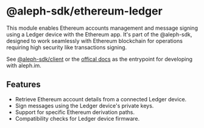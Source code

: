 # @aleph-sdk/ethereum-ledger
This module enables Ethereum accounts management and message signing using a Ledger device with the Ethereum app. It's part of the @aleph-sdk, designed to work seamlessly with Ethereum blockchain for operations requiring high security like transactions signing.

See [@aleph-sdk/client](https://npmjs.com/package/@aleph-sdk/client) or the [offical docs](https://docs.aleph.im) as the entrypoint for developing with aleph.im.

## Features
- Retrieve Ethereum account details from a connected Ledger device.
- Sign messages using the Ledger device's private keys.
- Support for specific Ethereum derivation paths.
- Compatibility checks for Ledger device firmware.
